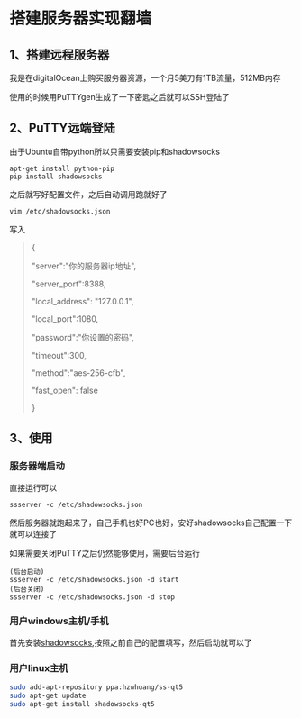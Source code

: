 # 搭建服务器实现翻墙

## 1、搭建远程服务器

我是在digitalOcean上购买服务器资源，一个月5美刀有1TB流量，512MB内存

使用的时候用PuTTYgen生成了一下密匙之后就可以SSH登陆了

## 2、PuTTY远端登陆

由于Ubuntu自带python所以只需要安装pip和shadowsocks

```
apt-get install python-pip
pip install shadowsocks
```

之后就写好配置文件，之后自动调用跑就好了

```
vim /etc/shadowsocks.json
```
写入
>{
>
> "server":"你的服务器ip地址", 
>
> "server_port":8388,
>
> "local_address": "127.0.0.1", 
>
> "local_port":1080,  
>
> "password":"你设置的密码", 
>
> "timeout":300, 
>
> "method":"aes-256-cfb", 
>
> "fast_open": false 
>
>}

## 3、使用

### 服务器端启动
直接运行可以
```
ssserver -c /etc/shadowsocks.json
```
然后服务器就跑起来了，自己手机也好PC也好，安好shadowsocks自己配置一下就可以连接了

如果需要关闭PuTTY之后仍然能够使用，需要后台运行
```
(后台启动)
ssserver -c /etc/shadowsocks.json -d start
(后台关闭)
ssserver -c /etc/shadowsocks.json -d stop
```

### 用户windows主机/手机

首先安装[shadowsocks](https://www.fyvps.com/knowledgebase-11.html),按照之前自己的配置填写，然后启动就可以了

### 用户linux主机

```bash
sudo add-apt-repository ppa:hzwhuang/ss-qt5
sudo apt-get update
sudo apt-get install shadowsocks-qt5
```
